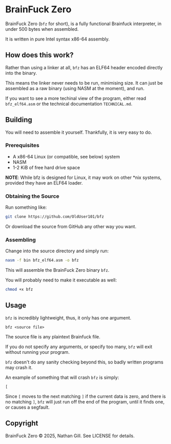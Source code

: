 # BrainFuck Zero

BrainFuck Zero (`bfz` for short), is a fully functional Brainfuck interpreter, in under 500 bytes when assembled.

It is written in pure Intel syntax x86-64 assembly.

## How does this work?

Rather than using a linker at all, `bfz` has an ELF64 header encoded directly into the binary.

This means the linker never needs to be run, minimising size. It can just be assembled as a raw binary (using NASM at the moment), and run.

If you want to see a more techinal view of the program, either read `bfz_elf64.asm` or the technical documentation `TECHNICAL.md`.

## Building

You will need to assemble it yourself. Thankfully, it is very easy to do.

### Prerequisites

- A x86-64 Linux (or compatible, see below) system
- NASM
- 1-2 KiB of free hard drive space

**NOTE**: While bfz is designed for Linux, it may work on other *nix systems, provided they have an ELF64 loader.

### Obtaining the Source

Run something like:

```sh
git clone https://github.com/OldUser101/bfz
```

Or download the source from GitHub any other way you want.

### Assembling

Change into the source directory and simply run:

```sh
nasm -f bin bfz_elf64.asm -o bfz
```

This will assemble the BrainFuck Zero binary `bfz`.

You will probably need to make it executable as well:

```sh
chmod +x bfz
```

## Usage

`bfz` is incredibly lightweight, thus, it only has one argument. 

```
bfz <source file>
```

The source file is any plaintext Brainfuck file.

If you do not specify any arguments, or specify too many, `bfz` will exit without running your program.

`bfz` doesn't do any sanity checking beyond this, so badly written programs may crash it.

An example of something that will crash `bfz` is simply:

```
[
```

Since `[` moves to the next matching `]` if the current data is zero, and there is no matching `]`, 
`bfz` will just run off the end of the program, until it finds one, or causes a segfault.

## Copyright

BrainFuck Zero © 2025, Nathan Gill. See LICENSE for details.
